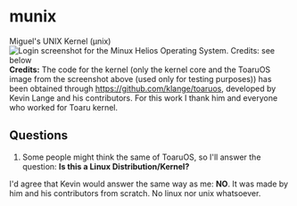 # munix
Miguel's UNIX Kernel (μnix)
![Login screenshot for the Minux Helios Operating System. Credits: see below](http://i.imgur.com/tj3078P.png)
**Credits:** The code for the kernel (only the kernel core and the ToaruOS image from the screenshot above (used only for testing purposes)) has been obtained through https://github.com/klange/toaruos, developed by Kevin Lange and his contributors. For this work I thank him and everyone who worked for Toaru kernel.

**Questions**
-------------
1) Some people might think the same of ToaruOS, so I'll answer the question: **Is this a Linux Distribution/Kernel?**

I'd agree that Kevin would answer the same way as me: **NO**. It was made by him and his contributors from scratch. No linux nor unix whatsoever.

